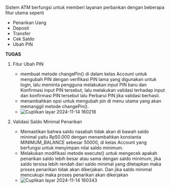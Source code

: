 Sistem ATM berfungsi untuk memberi layanan perbankan dengan beberapa fitur utama seperti
- Penarikan Uang
- Deposit
- Transfer
- Cek Saldo
- Ubah PIN

**TUGAS**
1. Fitur Ubah PIN
   - membuat metode changePin() di dalam kelas Account untuk mengubah PIN dengan verifikasi PIN lama yang digunakan untuk login, lalu meminta pengguna melakukan input PIN baru dan Konfirmasi input PIN tersebut, lalu melakukan validasi terhadap input dan konfirmasi PIN tersebut lalu Perbarui PIN jika validasi berhasil.
   - menambahkan opsi untuk mengubah pin di menu utama yang akan memanggil metode changePin().
   - ![Cuplikan layar 2024-11-14 160218](https://github.com/user-attachments/assets/4091d551-e629-4019-9473-c323deababef)

2. Validasi Saldo Minimal Penarikan
   - Memastikan bahwa saldo nasabah tidak akan di bawah saldo minimal yaitu Rp50.000 dengan menambahkan konstanta MINIMUM_BALANCE sebesar 50000, di kelas Account yang berfungsi untuk menyimpan nilai saldo minimum.
   - Melakukan modifikasi metode execute() untuk mengecek apakah penarikan saldo lebih besar atau sama dengan saldo minimum, jika saldo tersisa lebih rendah dari saldo minimal yang ditetapkan maka proses penarikan tidak akan dikerjakan. Dan jika saldo minimal mencukupi maka proses penarikan akan dikerjakan
   - ![Cuplikan layar 2024-11-14 160343](https://github.com/user-attachments/assets/722a41f0-7fdc-44f5-bec3-6262aa615ea4)
